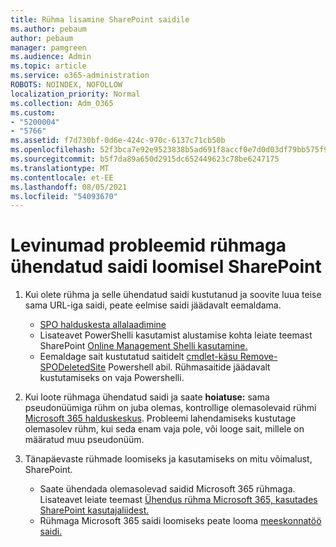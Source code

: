 ```yaml
---
title: Rühma lisamine SharePoint saidile
ms.author: pebaum
author: pebaum
manager: pamgreen
ms.audience: Admin
ms.topic: article
ms.service: o365-administration
ROBOTS: NOINDEX, NOFOLLOW
localization_priority: Normal
ms.collection: Adm_O365
ms.custom:
- "5200004"
- "5766"
ms.assetid: f7d730bf-0d6e-424c-970c-6137c71cb50b
ms.openlocfilehash: 52f3bca7e92e9523838b5ad691f8accf0e7d0d03df79bb575f93b024e32cf3c4
ms.sourcegitcommit: b5f7da89a650d2915dc652449623c78be6247175
ms.translationtype: MT
ms.contentlocale: et-EE
ms.lasthandoff: 08/05/2021
ms.locfileid: "54093670"
---
```

# <a name="common-issues-when-creating-a-group-connected-site-in-sharepoint"></a>Levinumad probleemid rühmaga ühendatud saidi loomisel SharePoint

1. Kui olete rühma ja selle ühendatud saidi kustutanud ja soovite luua teise sama URL-iga saidi, peate eelmise saidi jäädavalt eemaldama.

   - [SPO halduskesta allalaadimine](https://support.office.com/article/introduction-to-the-sharepoint-online-management-shell-c16941c3-19b4-4710-8056-34c034493429)
   - Lisateavet PowerShelli kasutamist alustamise kohta leiate teemast SharePoint [Online Management Shelli kasutamine.](/powershell/module/sharepoint-online/remove-sposite)
   - Eemaldage sait kustutatud saitidelt [cmdlet-käsu Remove-SPODeletedSite](/powershell/module/sharepoint-online/remove-sposite?view=sharepoint-ps) Powershell abil. Rühmasaitide jäädavalt kustutamiseks on vaja Powershelli.

1. Kui loote rühmaga ühendatud saidi ja saate **hoiatuse:** sama pseudonüümiga rühm on juba olemas, kontrollige olemasolevaid rühmi [Microsoft 365 halduskeskus](https://admin.microsoft.com/AdminPortal/Home#/groups). Probleemi lahendamiseks kustutage olemasolev rühm, kui seda enam vaja pole, või looge sait, millele on määratud muu pseudonüüm.

1. Tänapäevaste rühmade loomiseks ja kasutamiseks on mitu võimalust, SharePoint.

   - Saate ühendada olemasolevad saidid Microsoft 365 rühmaga. Lisateavet leiate teemast [Ühendus rühma Microsoft 365, kasutades SharePoint kasutajaliidest.](/sharepoint/dev/transform/modernize-connect-to-office365-group#connect-an-office-365-group-using-the-sharepoint-user-interface)
   - Rühmaga Microsoft 365 saidi loomiseks peate looma [meeskonnatöö saidi.](https://admin.microsoft.com/sharepoint)

